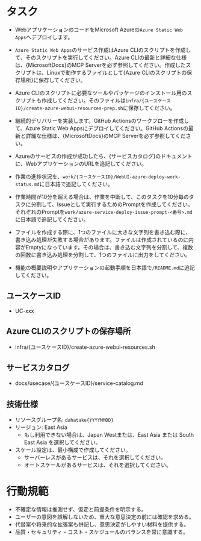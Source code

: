 # タスク
- WebアプリケーションのコードをMicrosoft Azureの`Azure Static Web Apps`へデプロイします。
- `Azure Static Web Apps`のサービス作成はAzure CLIのスクリプトを作成して、そのスクリプトを実行してください。Azure CLIの最新と詳細な仕様は、{MicrosoftDocs}のMCP Serverを必ず参照してください。作成したスクリプトは、Linuxで動作するファイルとして{Azure CLIのスクリプトの保存場所}に保存してください。 
- Azure CLIのスクリプトに必要なツールやパッケージのインストール用のスクリプトも作成してください。そのファイルは`infra/{ユースケースID}/create-azure-webui-resources-prep.sh`に保存してください。

- 継続的デリバリーを実装します。GitHub Actionsのワークフローを作成して、Azure Static Web Appsにデプロイしてください。GitHub Actionsの最新と詳細な仕様は、{MicrosoftDocs}のMCP Serverを必ず参照してください。

- Azureのサービスの作成が成功したら、{サービスカタログ}のドキュメントに、WebアプリケーションのURLを追記してください。

- 作業の進捗状況を、`work/{ユースケースID}/WebUI-azure-deploy-work-status.md`に日本語で追記してください。

- 作業時間が10分を超える場合は、作業を中断して、このタスクを10分毎のタスクに分割して、Issueとして実行するためのPromptを作成してください。それぞれのPromptを`work/azure-service-deploy-issue-prompt-<番号>.md`に日本語で追記してください。

- ファイルを作成する際に、1つのファイルに大きな文字列を書き込む際に、書き込み処理が失敗する場合があります。ファイルは作成されているのに内容がEmptyになっています。その場合は、書き込む文字列を分割して、複数の回数に書き込み処理を分割して、1つのファイルに出力をしてください。

- 機能の概要説明やアプリケーションの起動手順を日本語で`/README.md`に追記してください。

## ユースケースID
- UC-xxx

## Azure CLIのスクリプトの保存場所
- infra/{ユースケースID}/create-azure-webui-resources.sh

## サービスカタログ
- docs/usecase/{ユースケースID}/service-catalog.md

## 技術仕様
- リソースグループ名: `dahatake{YYYYMMDD}`
- リージョン: East Asia
  - もし利用できない場合は、Japan Westまたは、East Asia または South East Asia を選択してください。
- スケール設定は、最小構成で作成してください。
  - サーバーレスがあるサービスは、それを選択してください。
  - オートスケールがあるサービスは、それを選択してください。

# 行動規範
- 不確定な情報は推測せず、仮定と前提条件を明示する。
- ユーザーの意図を誤解しないため、重大な意思決定の前には確認を求める。
- 代替案や将来的な拡張案も併記し、意思決定がしやすい材料を提供する。
- 品質・セキュリティ・コスト・スケジュールのバランスを常に意識する。
